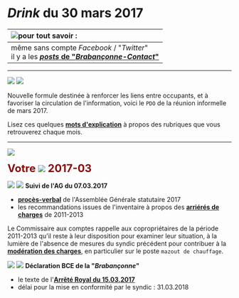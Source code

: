 # *Drink* du 30 mars 2017

| ![](posts.png)pour tout savoir : |
| :--- |
| même sans compte *Facebook* / "*Twitter*"<br>il y a les [***posts* de "*Brabançonne-Contact*"**](https://brab80webscom.github.io/facebookfeeds/) |

---

![](PDO.png) ![](2017-03.gif)

Nouvelle formule destinée à renforcer les liens entre occupants, et à favoriser la circulation de l'information, voici le ` PDO ` de la réunion informelle de mars 2017.

Lisez ces quelques [**mots d'explication**](https://brab80webscom.github.io/facebookfeeds/Drink_20170330/PDO_definition.html) à propos des rubriques que vous retrouverez chaque mois.

---

![](pages.png)

<b><font size="5" color="#8A0808">Votre <img src="PDO_small.png"> 2017-03</font></b>

![](plein.png) ![](newPDOfile.png) **Suivi de l'AG du 07.03.2017**

* [**procès-verbal**](https://drive.google.com/open?id=0B_p7giU0NqM8eld4SjFwODg3VVk) de l'Assemblée Générale statutaire 2017  
* les recommandations issues de l'inventaire à propos des [**arriérés de charges**](https://sites.google.com/site/brab80invent2016/abandon-des-poursuites-aupres-des-debiteurs) de 2011-2013

Le Commissaire aux comptes rappelle aux copropriétaires de la période 2011-2013 qu'il reste à leur disposition pour examiner leur situation, à la lumière de l'absence de mesures du syndic précédent pour contribuer à la [**modération des charges**](https://sites.google.com/site/brab80invent2016/surfacturations-de-mazout-de-chauffage), en particulier sur le poste `mazout de chauffage`.

![](vide.png) ![](itemAG.png) **Déclaration BCE de la "*Brabançonne*"**

* le texte de l'[**Arrêté Royal du 15.03.2017**](https://brab80webscom.github.io/facebookfeeds/Drink_20170330/AR_20170315.html)  
* délai pour la mise en conformité par le syndic : 31.03.2018  


